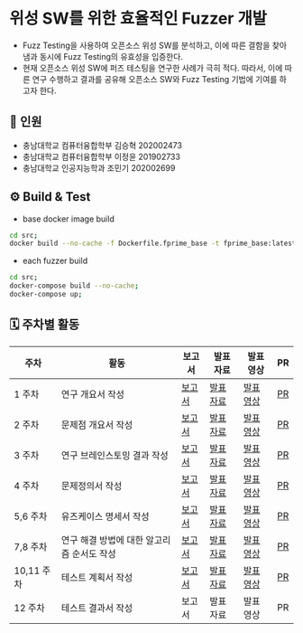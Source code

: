 # 위성 SW를 위한 효율적인 Fuzzer 개발
* Fuzz Testing을 사용하여 오픈소스 위성 SW를 분석하고, 이에 따른 결함을 찾아냄과 동시에 Fuzz Testing의 유효성을 입증한다.
* 현재 오픈소스 위성 SW에 퍼즈 테스팅을 연구한 사례가 극히 적다. 따라서, 이에 따른 연구 수행하고 결과를 공유해 오픈소스 SW와 Fuzz Testing 기법에 기여를 하고자 한다.

## 🎒 인원


* 충남대학교 컴퓨터융합학부 김승혁 202002473
* 충남대학교 컴퓨터융합학부 이정윤 201902733
* 충남대학교 인공지능학과 조민기 202002699

## ⚙️ Build & Test
* base docker image build
``` sh
cd src;
docker build --no-cache -f Dockerfile.fprime_base -t fprime_base:latest . ;
```
* each fuzzer build
``` sh
cd src;
docker-compose build --no-cache;
docker-compose up;
```


## 🗓️ 주차별 활동
| 주차 | 활동 | 보고서 | 발표자료 | 발표영상 | PR |
|------|------|--------|----------|----------|-----|
| 1 주차 | 연구 개요서 작성 | [보고서](https://github.com/seunghyeoks/Efficient-Fuzzer/blob/main/docs/5조-1주차-Fuzz%20Testing을%20통한%20위성%20SW%20분석-연구개요서.pdf) | [발표자료](https://github.com/seunghyeoks/Efficient-Fuzzer/blob/main/media/5조-1주차-Fuzz%20Testing을%20통한%20위성%20SW%20분석-발표자료.pdf) | [발표영상](https://youtu.be/8AOY4mfqGhA) | [PR](https://github.com/seunghyeoks/Efficient-Fuzzer/pull/1) |
| 2 주차 | 문제점 개요서 작성 | [보고서](https://github.com/seunghyeoks/Efficient-Fuzzer/blob/main/docs/5조-2주차-Fuzz%20Testing을%20통한%20위성%20SW%20분석-문제점%20개요서.pdf) | [발표자료](https://github.com/seunghyeoks/Efficient-Fuzzer/blob/main/media/5조-2주차-Fuzz%20Testing을%20통한%20위성%20SW%20분석-발표자료.pdf) | [발표영상](https://youtu.be/48Y7XdCCqto) | [PR](https://github.com/seunghyeoks/Efficient-Fuzzer/pull/2) |
| 3 주차 | 연구 브레인스토밍 결과 작성 | [보고서](https://github.com/seunghyeoks/Efficient-Fuzzer/blob/main/docs/5조-3주차-Fuzz%20Testing을%20통한%20위성%20SW%20분석-브레인스토밍%20결과.pdf) | [발표자료](https://github.com/seunghyeoks/Efficient-Fuzzer/blob/main/media/5조-3주차-Fuzz%20Testing을%20통한%20위성%20SW%20분석-발표자료.pdf) | [발표영상](https://youtu.be/M2D78jdR3I0) | [PR](https://github.com/seunghyeoks/Efficient-Fuzzer/pull/3) |
| 4 주차 | 문제정의서 작성 | [보고서](https://github.com/seunghyeoks/Efficient-Fuzzer/blob/main/docs/5조-4주차-Fuzz%20Testing을%20통한%20위성%20SW%20분석-문제정의서.pdf) | [발표자료](https://github.com/seunghyeoks/Efficient-Fuzzer/blob/main/media/5조-4주차-Fuzz%20Testing을%20통한%20위성%20SW%20분석-발표자료.pdf) | [발표영상](https://youtu.be/tDMezTqOgdg) | [PR](https://github.com/seunghyeoks/Efficient-Fuzzer/pull/4) |
| 5,6 주차 | 유즈케이스 명세서 작성 | [보고서](https://github.com/seunghyeoks/Efficient-Fuzzer/blob/main/docs/5조-6주차-Fuzz%20Testing을%20통한%20위성%20SW%20분석-유스케이스명세서.pdf) | [발표자료](https://github.com/seunghyeoks/Efficient-Fuzzer/blob/main/media/5조-6주차-Fuzz%20Testing을%20통한%20위성%20SW%20분석-발표자료.pdf) | [발표영상](https://youtu.be/UdHKk87OPSc) | [PR](https://github.com/seunghyeoks/Efficient-Fuzzer/pull/5) |
| 7,8 주차 | 연구 해결 방법에 대한 알고리즘 순서도 작성 | [보고서](https://github.com/seunghyeoks/Efficient-Fuzzer/blob/main/docs/5조-8주차-Fuzz%20Testing을%20통한%20위성%20SW%20분석-시퀀스다이어그램.pdf) | [발표자료](https://github.com/seunghyeoks/Efficient-Fuzzer/blob/main/media/5조-8주차-Fuzz%20Testing을%20통한%20위성%20SW%20분석-발표자료.pdf) | [발표영상](https://www.youtube.com/watch?v=VpL7oVOTBas) | [PR](https://github.com/seunghyeoks/Efficient-Fuzzer/pull/6) |
| 10,11 주차 | 테스트 계획서 작성 | [보고서](https://github.com/seunghyeoks/Efficient-Fuzzer/blob/main/docs/5조-11주차-Fuzz%20Testing을%20통한%20위성%20SW%20분석-테스트설계서.pdf) | [발표자료](https://github.com/seunghyeoks/Efficient-Fuzzer/blob/main/media/5조-11주차-Fuzz%20Testing을%20통한%20위성%20SW%20분석-발표자료.pdf) | [발표영상](https://youtu.be/wfpOvugd818?si=TNgKKRU1L32mrAOw) | [PR](https://github.com/seunghyeoks/Efficient-Fuzzer/pull/7) |
| 12 주차 | 테스트 결과서 작성 | 보고서 | 발표자료 | 발표영상 | PR |